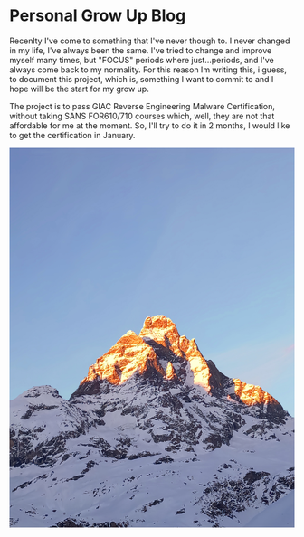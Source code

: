 # Personal Grow Up Blog

Recenlty I've come to something that I've never though to. 
I never changed in my life, I've always been the same. I've tried to change and improve myself many times, but "FOCUS" periods where just...periods, and I've always come back to my normality. For this reason Im writing this, i guess, to document this project, which is, something I want to commit to and I hope will be the start for my grow up. 

The project is to pass GIAC Reverse Engineering Malware Certification, without taking SANS FOR610/710 courses which, well, they are not that affordable for me at the moment. So, I'll try to do it in 2 months, I would like to get the certification in January.

![alt text](https://github.com/B3nM01/B3nM01.github.io/blob/45e90214de0de7fda2a0903d133018e183421095/ucerevino.jpg)

